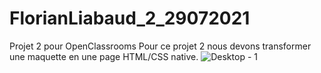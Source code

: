 # FlorianLiabaud_2_29072021

Projet 2 pour OpenClassrooms
Pour ce projet 2 nous devons transformer une maquette en une page HTML/CSS native.
![Desktop - 1](https://user-images.githubusercontent.com/66128183/127418277-bc7e78fa-16a7-4841-bc01-22f95c26b383.png)

